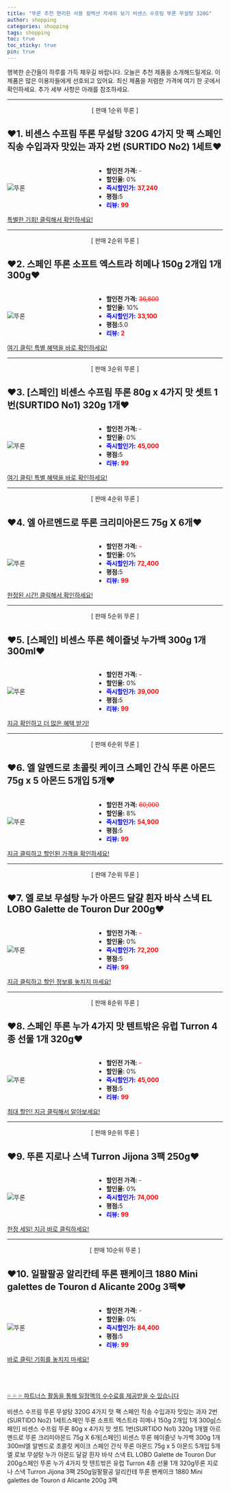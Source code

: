 ```yaml
---
title: "뚜론 추천 편리한 사용 컬렉션 자세히 보기 비센스 수프림 뚜론 무설탕 320G"
author: shopping
categories: shopping
tags: shopping
toc: true
toc_sticky: true
pin: true
---
```

행복한 순간들이 하루를 가득 채우길 바랍니다. 오늘은 추천 제품을 소개해드릴게요. 이 제품은 많은 이용자들에게 선호되고 있어요. 최신 제품을 저렴한 가격에 여기 한 곳에서 확인하세요. 추가 세부 사항은 아래를 참조하세요.

---
<p class="toplist" style="margin: 0 auto; display: block; width: fit-content;">[ 판매 1순위 뚜론 ]</p>

<h2><strong>❤️1. 비센스 수프림 뚜론 무설탕 320G 4가지 맛 팩 스페인 직송 수입과자 맛있는 과자 2번 (SURTIDO No2) 1세트❤️</strong></h2>

<div style="display: flex; align-items: center;">
    <div style="flex: 0.4;">
        <img src="https://thumbnail10.coupangcdn.com/thumbnails/remote/230x230ex/image/vendor_inventory/0559/22521490cc719d9fa9ccb8ac22a7796e842853482861a31f90b578a5b2d7.jpg" alt="뚜론" style="max-width: 100%;">
    </div>
    <div style="flex: 0.6; margin-left: 10px;">
        <ul>
            <li><strong>할인전 가격:</strong> <del style="color: red;">-</del></li>
            <li><strong>할인율:</strong> 0%</li>
            <li><span style='color:blue'><strong>즉시할인가:</strong></span> <span style='color:red'><strong>37,240</strong></span></li>
            <li><strong>평점:</strong>5</li>
            <li><span style='color:blue'><strong>리뷰:</strong></span> <span style='color:red'><strong>99</strong></span></li>
        </ul>
    </div>
</div>
<div class="center">
    <a href="https://selin100587.github.io?lptag=AF9450613&subid=githubio&pageKey=7727273927&traceid=V0-153&itemId=20754709728&vendorItemId=87825002397" class="myButton">
        특별한 기회! 클릭해서 확인하세요!
    </a>
</div>


---
<p class="toplist" style="margin: 0 auto; display: block; width: fit-content;">[ 판매 2순위 뚜론 ]</p>

<h2><strong>❤️2. 스페인 뚜론 소프트 엑스트라 히메나 150g 2개입 1개 300g❤️</strong></h2>

<div style="display: flex; align-items: center;">
    <div style="flex: 0.4;">
        <img src="https://thumbnail6.coupangcdn.com/thumbnails/remote/230x230ex/image/vendor_inventory/3012/da5fb435760df484bf0ef7d073397f62ae77fd235fca708b0f7ed7f00787.jpg" alt="뚜론" style="max-width: 100%;">
    </div>
    <div style="flex: 0.6; margin-left: 10px;">
        <ul>
            <li><strong>할인전 가격:</strong> <del style="color: red;">36,800</del></li>
            <li><strong>할인율:</strong> 10%</li>
            <li><span style='color:blue'><strong>즉시할인가:</strong></span> <span style='color:red'><strong>33,100</strong></span></li>
            <li><strong>평점:</strong>5.0</li>
            <li><span style='color:blue'><strong>리뷰:</strong></span> <span style='color:red'><strong>2</strong></span></li>
        </ul>
    </div>
</div>
<div class="center">
    <a href="https://selin100587.github.io?lptag=AF9450613&subid=githubio&pageKey=7485588544&traceid=V0-153&itemId=19563740299&vendorItemId=86671700598" class="myButton">
        여기 클릭! 특별 혜택을 바로 확인하세요!
    </a>
</div>


---
<p class="toplist" style="margin: 0 auto; display: block; width: fit-content;">[ 판매 3순위 뚜론 ]</p>

<h2><strong>❤️3. [스페인] 비센스 수프림 뚜론 80g x 4가지 맛 셋트 1번(SURTIDO No1) 320g 1개❤️</strong></h2>

<div style="display: flex; align-items: center;">
    <div style="flex: 0.4;">
        <img src="https://thumbnail7.coupangcdn.com/thumbnails/remote/230x230ex/image/vendor_inventory/e4b3/bb81542f2750daf7e8676d6dc93aac3d9c4e28e4f5d5ce1b07dc0c84bfe8.jpg" alt="뚜론" style="max-width: 100%;">
    </div>
    <div style="flex: 0.6; margin-left: 10px;">
        <ul>
            <li><strong>할인전 가격:</strong> <del style="color: red;">-</del></li>
            <li><strong>할인율:</strong> 0%</li>
            <li><span style='color:blue'><strong>즉시할인가:</strong></span> <span style='color:red'><strong>45,000</strong></span></li>
            <li><strong>평점:</strong>5</li>
            <li><span style='color:blue'><strong>리뷰:</strong></span> <span style='color:red'><strong>99</strong></span></li>
        </ul>
    </div>
</div>
<div class="center">
    <a href="https://selin100587.github.io?lptag=AF9450613&subid=githubio&pageKey=8097112447&traceid=V0-153&itemId=22893812394&vendorItemId=89928358702" class="myButton">
        여기 클릭! 특별 혜택을 바로 확인하세요!
    </a>
</div>


---
<p class="toplist" style="margin: 0 auto; display: block; width: fit-content;">[ 판매 4순위 뚜론 ]</p>

<h2><strong>❤️4. 엘 아르멘드로 뚜론 크리미아몬드 75g X 6개❤️</strong></h2>

<div style="display: flex; align-items: center;">
    <div style="flex: 0.4;">
        <img src="https://thumbnail9.coupangcdn.com/thumbnails/remote/230x230ex/image/vendor_inventory/9c6f/6ea8ff52b93914f900268f7a930bf0a2cb0bd6c55504535a4feb2ae8a12b.png" alt="뚜론" style="max-width: 100%;">
    </div>
    <div style="flex: 0.6; margin-left: 10px;">
        <ul>
            <li><strong>할인전 가격:</strong> <del style="color: red;">-</del></li>
            <li><strong>할인율:</strong> 0%</li>
            <li><span style='color:blue'><strong>즉시할인가:</strong></span> <span style='color:red'><strong>72,400</strong></span></li>
            <li><strong>평점:</strong>5</li>
            <li><span style='color:blue'><strong>리뷰:</strong></span> <span style='color:red'><strong>99</strong></span></li>
        </ul>
    </div>
</div>
<div class="center">
    <a href="https://selin100587.github.io?lptag=AF9450613&subid=githubio&pageKey=7553752636&traceid=V0-153&itemId=19885143286&vendorItemId=86985548549" class="myButton">
        한정된 시간! 클릭해서 확인하세요!
    </a>
</div>


---
<p class="toplist" style="margin: 0 auto; display: block; width: fit-content;">[ 판매 5순위 뚜론 ]</p>

<h2><strong>❤️5. [스페인] 비센스 뚜론 헤이즐넛 누가백 300g 1개 300ml❤️</strong></h2>

<div style="display: flex; align-items: center;">
    <div style="flex: 0.4;">
        <img src="https://thumbnail6.coupangcdn.com/thumbnails/remote/230x230ex/image/vendor_inventory/0bbf/8658025aa729f6c1afa3e156e0c05ec9c6732dadffb34c9d0f97d359bb1b.jpg" alt="뚜론" style="max-width: 100%;">
    </div>
    <div style="flex: 0.6; margin-left: 10px;">
        <ul>
            <li><strong>할인전 가격:</strong> <del style="color: red;">-</del></li>
            <li><strong>할인율:</strong> 0%</li>
            <li><span style='color:blue'><strong>즉시할인가:</strong></span> <span style='color:red'><strong>39,000</strong></span></li>
            <li><strong>평점:</strong>5</li>
            <li><span style='color:blue'><strong>리뷰:</strong></span> <span style='color:red'><strong>99</strong></span></li>
        </ul>
    </div>
</div>
<div class="center">
    <a href="https://selin100587.github.io?lptag=AF9450613&subid=githubio&pageKey=8077471450&traceid=V0-153&itemId=22760184845&vendorItemId=89795328622" class="myButton">
        지금 확인하고 더 많은 혜택 받기!
    </a>
</div>


---
<p class="toplist" style="margin: 0 auto; display: block; width: fit-content;">[ 판매 6순위 뚜론 ]</p>

<h2><strong>❤️6. 엘 알멘드로 초콜릿 케이크 스페인 간식 뚜론 아몬드 75g x 5 아몬드 5개입 5개❤️</strong></h2>

<div style="display: flex; align-items: center;">
    <div style="flex: 0.4;">
        <img src="https://thumbnail7.coupangcdn.com/thumbnails/remote/230x230ex/image/vendor_inventory/72fb/3cb8a6910014c740af8c65e5dd2fa93b629ed2a2ff95bfd4b773dd6a1fbc.jpg" alt="뚜론" style="max-width: 100%;">
    </div>
    <div style="flex: 0.6; margin-left: 10px;">
        <ul>
            <li><strong>할인전 가격:</strong> <del style="color: red;">60,000</del></li>
            <li><strong>할인율:</strong> 8%</li>
            <li><span style='color:blue'><strong>즉시할인가:</strong></span> <span style='color:red'><strong>54,900</strong></span></li>
            <li><strong>평점:</strong>5</li>
            <li><span style='color:blue'><strong>리뷰:</strong></span> <span style='color:red'><strong>99</strong></span></li>
        </ul>
    </div>
</div>
<div class="center">
    <a href="https://selin100587.github.io?lptag=AF9450613&subid=githubio&pageKey=8052644190&traceid=V0-153&itemId=22588119898&vendorItemId=89629840256" class="myButton">
        지금 클릭하고 할인된 가격을 확인하세요!
    </a>
</div>


---
<p class="toplist" style="margin: 0 auto; display: block; width: fit-content;">[ 판매 7순위 뚜론 ]</p>

<h2><strong>❤️7. 엘 로보 무설탕 누가 아몬드 달걀 흰자 바삭 스낵 EL LOBO Galette de Touron Dur 200g❤️</strong></h2>

<div style="display: flex; align-items: center;">
    <div style="flex: 0.4;">
        <img src="https://thumbnail7.coupangcdn.com/thumbnails/remote/230x230ex/image/vendor_inventory/44de/4b695ad66fcc367641bf501fbc3ba3570276a6296c77576faed499f6a418.jpg" alt="뚜론" style="max-width: 100%;">
    </div>
    <div style="flex: 0.6; margin-left: 10px;">
        <ul>
            <li><strong>할인전 가격:</strong> <del style="color: red;">-</del></li>
            <li><strong>할인율:</strong> 0%</li>
            <li><span style='color:blue'><strong>즉시할인가:</strong></span> <span style='color:red'><strong>72,200</strong></span></li>
            <li><strong>평점:</strong>5</li>
            <li><span style='color:blue'><strong>리뷰:</strong></span> <span style='color:red'><strong>99</strong></span></li>
        </ul>
    </div>
</div>
<div class="center">
    <a href="https://selin100587.github.io?lptag=AF9450613&subid=githubio&pageKey=7870546998&traceid=V0-153&itemId=23769746679&vendorItemId=90794040492" class="myButton">
        지금 클릭하고 할인 정보를 놓치지 마세요!
    </a>
</div>


---
<p class="toplist" style="margin: 0 auto; display: block; width: fit-content;">[ 판매 8순위 뚜론 ]</p>

<h2><strong>❤️8. 스페인 뚜론 누가 4가지 맛 텐트밖은 유럽 Turron 4종 선물 1개 320g❤️</strong></h2>

<div style="display: flex; align-items: center;">
    <div style="flex: 0.4;">
        <img src="https://thumbnail10.coupangcdn.com/thumbnails/remote/230x230ex/image/vendor_inventory/9387/65a97003d6d5ab2316182914a6c1b60911a111a9774dc0f216452ac0e6a9.png" alt="뚜론" style="max-width: 100%;">
    </div>
    <div style="flex: 0.6; margin-left: 10px;">
        <ul>
            <li><strong>할인전 가격:</strong> <del style="color: red;">-</del></li>
            <li><strong>할인율:</strong> 0%</li>
            <li><span style='color:blue'><strong>즉시할인가:</strong></span> <span style='color:red'><strong>45,000</strong></span></li>
            <li><strong>평점:</strong>5</li>
            <li><span style='color:blue'><strong>리뷰:</strong></span> <span style='color:red'><strong>99</strong></span></li>
        </ul>
    </div>
</div>
<div class="center">
    <a href="https://selin100587.github.io?lptag=AF9450613&subid=githubio&pageKey=7388264712&traceid=V0-153&itemId=19096690350&vendorItemId=86217469093" class="myButton">
        최대 할인! 지금 클릭해서 알아보세요!
    </a>
</div>


---
<p class="toplist" style="margin: 0 auto; display: block; width: fit-content;">[ 판매 9순위 뚜론 ]</p>

<h2><strong>❤️9. 뚜론 지로나 스낵 Turron Jijona 3팩 250g❤️</strong></h2>

<div style="display: flex; align-items: center;">
    <div style="flex: 0.4;">
        <img src="https://thumbnail8.coupangcdn.com/thumbnails/remote/230x230ex/image/vendor_inventory/ac2d/c0f3c4bb71a2338223d11fad4c1b5f080ff3c8906319db9545d968c62226.jpg" alt="뚜론" style="max-width: 100%;">
    </div>
    <div style="flex: 0.6; margin-left: 10px;">
        <ul>
            <li><strong>할인전 가격:</strong> <del style="color: red;">-</del></li>
            <li><strong>할인율:</strong> 0%</li>
            <li><span style='color:blue'><strong>즉시할인가:</strong></span> <span style='color:red'><strong>74,000</strong></span></li>
            <li><strong>평점:</strong>5</li>
            <li><span style='color:blue'><strong>리뷰:</strong></span> <span style='color:red'><strong>99</strong></span></li>
        </ul>
    </div>
</div>
<div class="center">
    <a href="https://selin100587.github.io?lptag=AF9450613&subid=githubio&pageKey=8254579232&traceid=V0-153&itemId=23769744319&vendorItemId=90794038131" class="myButton">
        한정 세일! 지금 바로 클릭하세요!
    </a>
</div>


---
<p class="toplist" style="margin: 0 auto; display: block; width: fit-content;">[ 판매 10순위 뚜론 ]</p>

<h2><strong>❤️10. 일팔팔공 알리칸테 뚜론 팬케이크 1880 Mini galettes de Touron d Alicante 200g 3팩❤️</strong></h2>

<div style="display: flex; align-items: center;">
    <div style="flex: 0.4;">
        <img src="https://thumbnail10.coupangcdn.com/thumbnails/remote/230x230ex/image/vendor_inventory/b4e8/98c4385472d28ef06f2449b822700810e6a119e6bbe41adebed77e6ba365.jpg" alt="뚜론" style="max-width: 100%;">
    </div>
    <div style="flex: 0.6; margin-left: 10px;">
        <ul>
            <li><strong>할인전 가격:</strong> <del style="color: red;">-</del></li>
            <li><strong>할인율:</strong> 0%</li>
            <li><span style='color:blue'><strong>즉시할인가:</strong></span> <span style='color:red'><strong>84,400</strong></span></li>
            <li><strong>평점:</strong>5</li>
            <li><span style='color:blue'><strong>리뷰:</strong></span> <span style='color:red'><strong>99</strong></span></li>
        </ul>
    </div>
</div>
<div class="center">
    <a href="https://selin100587.github.io?lptag=AF9450613&subid=githubio&pageKey=8032248193&traceid=V0-153&itemId=23769746495&vendorItemId=90794040362" class="myButton">
        바로 클릭! 기회를 놓치지 마세요!
    </a>
</div>

<br><br><br>[💦 💦 💦 파트너스 활동을 통해 일정액의 수수료를 제공받을 수 있습니다](https://link.coupang.com/a/bcpT2c)<br><br>비센스 수프림 뚜론 무설탕 320G 4가지 맛 팩 스페인 직송 수입과자 맛있는 과자 2번 (SURTIDO No2) 1세트스페인 뚜론 소프트 엑스트라 히메나 150g 2개입 1개 300g[스페인] 비센스 수프림 뚜론 80g x 4가지 맛 셋트 1번(SURTIDO No1) 320g 1개엘 아르멘드로 뚜론 크리미아몬드 75g X 6개[스페인] 비센스 뚜론 헤이즐넛 누가백 300g 1개 300ml엘 알멘드로 초콜릿 케이크 스페인 간식 뚜론 아몬드 75g x 5 아몬드 5개입 5개엘 로보 무설탕 누가 아몬드 달걀 흰자 바삭 스낵 EL LOBO Galette de Touron Dur 200g스페인 뚜론 누가 4가지 맛 텐트밖은 유럽 Turron 4종 선물 1개 320g뚜론 지로나 스낵 Turron Jijona 3팩 250g일팔팔공 알리칸테 뚜론 팬케이크 1880 Mini galettes de Touron d Alicante 200g 3팩